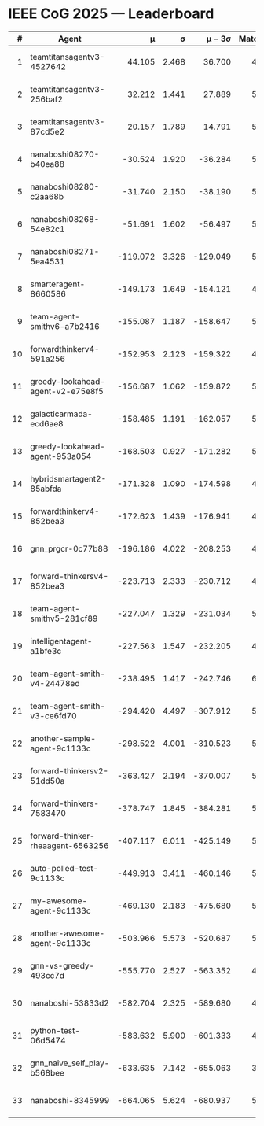 # IEEE CoG 2025 — Leaderboard

| # | Agent | μ | σ | μ − 3σ | Matches | Updated |
|---:|---|---:|---:|---:|---:|---|
| 1 | teamtitansagentv3-4527642 | 44.105 | 2.468 | 36.700 | 4976 | 2025-09-06 18:51 |
| 2 | teamtitansagentv3-256baf2 | 32.212 | 1.441 | 27.889 | 5434 | 2025-09-06 18:51 |
| 3 | teamtitansagentv3-87cd5e2 | 20.157 | 1.789 | 14.791 | 5438 | 2025-09-06 18:51 |
| 4 | nanaboshi08270-b40ea88 | -30.524 | 1.920 | -36.284 | 5740 | 2025-09-06 18:51 |
| 5 | nanaboshi08280-c2aa68b | -31.740 | 2.150 | -38.190 | 5720 | 2025-09-06 18:51 |
| 6 | nanaboshi08268-54e82c1 | -51.691 | 1.602 | -56.497 | 5660 | 2025-09-06 18:51 |
| 7 | nanaboshi08271-5ea4531 | -119.072 | 3.326 | -129.049 | 5560 | 2025-09-06 18:51 |
| 8 | smarteragent-8660586 | -149.173 | 1.649 | -154.121 | 4366 | 2025-09-06 18:51 |
| 9 | team-agent-smithv6-a7b2416 | -155.087 | 1.187 | -158.647 | 5720 | 2025-09-06 18:51 |
| 10 | forwardthinkerv4-591a256 | -152.953 | 2.123 | -159.322 | 4477 | 2025-09-06 18:51 |
| 11 | greedy-lookahead-agent-v2-e75e8f5 | -156.687 | 1.062 | -159.872 | 5578 | 2025-09-06 18:51 |
| 12 | galacticarmada-ecd6ae8 | -158.485 | 1.191 | -162.057 | 5260 | 2025-09-06 18:51 |
| 13 | greedy-lookahead-agent-953a054 | -168.503 | 0.927 | -171.282 | 5718 | 2025-09-06 18:51 |
| 14 | hybridsmartagent2-85abfda | -171.328 | 1.090 | -174.598 | 4703 | 2025-09-06 18:51 |
| 15 | forwardthinkerv4-852bea3 | -172.623 | 1.439 | -176.941 | 4192 | 2025-09-06 18:51 |
| 16 | gnn_prgcr-0c77b88 | -196.186 | 4.022 | -208.253 | 4300 | 2025-09-06 18:51 |
| 17 | forward-thinkersv4-852bea3 | -223.713 | 2.333 | -230.712 | 4733 | 2025-09-06 18:51 |
| 18 | team-agent-smithv5-281cf89 | -227.047 | 1.329 | -231.034 | 5560 | 2025-09-06 18:51 |
| 19 | intelligentagent-a1bfe3c | -227.563 | 1.547 | -232.205 | 4827 | 2025-09-06 18:51 |
| 20 | team-agent-smith-v4-24478ed | -238.495 | 1.417 | -242.746 | 6000 | 2025-09-06 18:51 |
| 21 | team-agent-smith-v3-ce6fd70 | -294.420 | 4.497 | -307.912 | 5500 | 2025-09-06 18:51 |
| 22 | another-sample-agent-9c1133c | -298.522 | 4.001 | -310.523 | 5600 | 2025-09-06 18:51 |
| 23 | forward-thinkersv2-51dd50a | -363.427 | 2.194 | -370.007 | 5167 | 2025-09-06 18:51 |
| 24 | forward-thinkers-7583470 | -378.747 | 1.845 | -384.281 | 5519 | 2025-09-06 18:51 |
| 25 | forward-thinker-rheaagent-6563256 | -407.117 | 6.011 | -425.149 | 5868 | 2025-09-06 18:51 |
| 26 | auto-polled-test-9c1133c | -449.913 | 3.411 | -460.146 | 5300 | 2025-09-06 18:51 |
| 27 | my-awesome-agent-9c1133c | -469.130 | 2.183 | -475.680 | 5420 | 2025-09-06 18:51 |
| 28 | another-awesome-agent-9c1133c | -503.966 | 5.573 | -520.687 | 5520 | 2025-09-06 18:51 |
| 29 | gnn-vs-greedy-493cc7d | -555.770 | 2.527 | -563.352 | 4680 | 2025-09-06 18:51 |
| 30 | nanaboshi-53833d2 | -582.704 | 2.325 | -589.680 | 4700 | 2025-09-06 18:51 |
| 31 | python-test-06d5474 | -583.632 | 5.900 | -601.333 | 4160 | 2025-09-06 18:51 |
| 32 | gnn_naive_self_play-b568bee | -633.635 | 7.142 | -655.063 | 3960 | 2025-09-06 18:51 |
| 33 | nanaboshi-8345999 | -664.065 | 5.624 | -680.937 | 5120 | 2025-09-06 18:51 |
